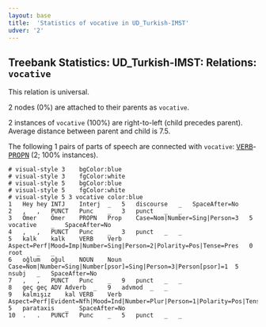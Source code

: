 ```yaml
---
layout: base
title:  'Statistics of vocative in UD_Turkish-IMST'
udver: '2'
---
```


## Treebank Statistics: UD_Turkish-IMST: Relations: `vocative`

This relation is universal.

2 nodes (0%) are attached to their parents as `vocative`.

2 instances of `vocative` (100%) are right-to-left (child precedes parent).
Average distance between parent and child is 7.5.

The following 1 pairs of parts of speech are connected with `vocative`: <tt><a href="tr_imst-pos-VERB.html">VERB</a></tt>-<tt><a href="tr_imst-pos-PROPN.html">PROPN</a></tt> (2; 100% instances).


~~~ conllu
# visual-style 3	bgColor:blue
# visual-style 3	fgColor:white
# visual-style 5	bgColor:blue
# visual-style 5	fgColor:white
# visual-style 5 3 vocative	color:blue
1	Hey	hey	INTJ	Interj	_	5	discourse	_	SpaceAfter=No
2	,	,	PUNCT	Punc	_	3	punct	_	_
3	Ömer	Ömer	PROPN	Prop	Case=Nom|Number=Sing|Person=3	5	vocative	_	SpaceAfter=No
4	,	,	PUNCT	Punc	_	3	punct	_	_
5	kalk	kalk	VERB	Verb	Aspect=Perf|Mood=Imp|Number=Sing|Person=2|Polarity=Pos|Tense=Pres	0	root	_	_
6	oğlum	oğul	NOUN	Noun	Case=Nom|Number=Sing|Number[psor]=Sing|Person=3|Person[psor]=1	5	nsubj	_	SpaceAfter=No
7	,	,	PUNCT	Punc	_	9	punct	_	_
8	geç	geç	ADV	Adverb	_	9	advmod	_	_
9	kalmışız	kal	VERB	Verb	Aspect=Perf|Evident=Nfh|Mood=Ind|Number=Plur|Person=1|Polarity=Pos|Tense=Past	5	parataxis	_	SpaceAfter=No
10	.	.	PUNCT	Punc	_	5	punct	_	_

~~~


